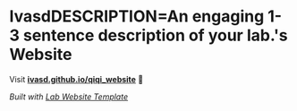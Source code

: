 
# IvasdDESCRIPTION=An engaging 1-3 sentence description of your lab.'s Website

Visit **[ivasd.github.io/qiqi_website](https://ivasd.github.io/qiqi_website)** 🚀

_Built with [Lab Website Template](https://greene-lab.gitbook.io/lab-website-template-docs)_
<!-- 
## 大创项目

{% include search-box.html %}
{% include search-info.html %}

根据不完全统计，狼牙战队已经获得了总计 {{site.projects | size}} 项大创项目。

{% include list.html data="projects" component="projects" style="simple" %}

{% include section.html %}

## 专利
  
{% include search-box.html %}
{% include search-info.html %}

根据不完全统计，狼牙战队已经获得了总计 {{site.patents | size}} 项专利。

{% include list.html data="patents" component="patents" style="simple" %}

{% include section.html %} -->